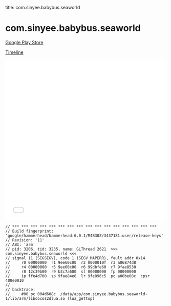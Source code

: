 title: com.sinyee.babybus.seaworld

# com.sinyee.babybus.seaworld

[Google Play Store](https://play.google.com/store/apps/details?id=com.sinyee.babybus.seaworld)

[Timeline](./vis-timeline.html)

<iframe src="./vis-timeline.html" width="100%" height="500px" style="border:none;"></iframe>

```
// *** *** *** *** *** *** *** *** *** *** *** *** *** *** *** ***
// Build fingerprint: 'google/hammerhead/hammerhead:6.0.1/M4B30Z/3437181:user/release-keys'
// Revision: '11'
// ABI: 'arm'
// pid: 3206, tid: 3235, name: GLThread 2621  >>> com.sinyee.babybus.seaworld <<<
// signal 11 (SIGSEGV), code 1 (SEGV_MAPERR), fault addr 0x14
//     r0 00000000  r1 9ee60c00  r2 0000010f  r3 a06874d8
//     r4 00000000  r5 9ee60c00  r6 99dbfe60  r7 9fae8530
//     r8 12c39b00  r9 b3c7a600  sl 00000000  fp 00000000
//     ip ffe4d700  sp 9fae84e8  lr 9fe896c5  pc a00be08c  cpsr 400e0010
// 
// backtrace:
//     #00 pc 004d608c  /data/app/com.sinyee.babybus.seaworld-1/lib/arm/libcocos2dlua.so (lua_gettop)

```



